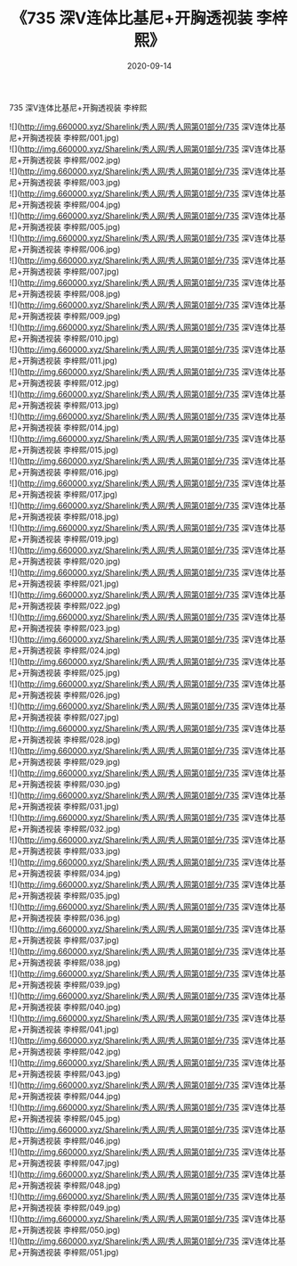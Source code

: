 ﻿---
layout: post
title:  《735 深V连体比基尼+开胸透视装 李梓熙》
date:   2020-09-14
img: http://img.660000.xyz/Sharelink/秀人网/秀人网第01部分/735 深V连体比基尼+开胸透视装 李梓熙/000.jpg
categories: [美女, 清纯, 唯美]
---

735 深V连体比基尼+开胸透视装 李梓熙

  ![](http://img.660000.xyz/Sharelink/秀人网/秀人网第01部分/735 深V连体比基尼+开胸透视装 李梓熙/001.jpg) <br> ![](http://img.660000.xyz/Sharelink/秀人网/秀人网第01部分/735 深V连体比基尼+开胸透视装 李梓熙/002.jpg) <br> ![](http://img.660000.xyz/Sharelink/秀人网/秀人网第01部分/735 深V连体比基尼+开胸透视装 李梓熙/003.jpg) <br> ![](http://img.660000.xyz/Sharelink/秀人网/秀人网第01部分/735 深V连体比基尼+开胸透视装 李梓熙/004.jpg) <br> ![](http://img.660000.xyz/Sharelink/秀人网/秀人网第01部分/735 深V连体比基尼+开胸透视装 李梓熙/005.jpg) <br> ![](http://img.660000.xyz/Sharelink/秀人网/秀人网第01部分/735 深V连体比基尼+开胸透视装 李梓熙/006.jpg) <br> ![](http://img.660000.xyz/Sharelink/秀人网/秀人网第01部分/735 深V连体比基尼+开胸透视装 李梓熙/007.jpg) <br> ![](http://img.660000.xyz/Sharelink/秀人网/秀人网第01部分/735 深V连体比基尼+开胸透视装 李梓熙/008.jpg) <br> ![](http://img.660000.xyz/Sharelink/秀人网/秀人网第01部分/735 深V连体比基尼+开胸透视装 李梓熙/009.jpg) <br> ![](http://img.660000.xyz/Sharelink/秀人网/秀人网第01部分/735 深V连体比基尼+开胸透视装 李梓熙/010.jpg) <br> ![](http://img.660000.xyz/Sharelink/秀人网/秀人网第01部分/735 深V连体比基尼+开胸透视装 李梓熙/011.jpg) <br> ![](http://img.660000.xyz/Sharelink/秀人网/秀人网第01部分/735 深V连体比基尼+开胸透视装 李梓熙/012.jpg) <br> ![](http://img.660000.xyz/Sharelink/秀人网/秀人网第01部分/735 深V连体比基尼+开胸透视装 李梓熙/013.jpg) <br> ![](http://img.660000.xyz/Sharelink/秀人网/秀人网第01部分/735 深V连体比基尼+开胸透视装 李梓熙/014.jpg) <br> ![](http://img.660000.xyz/Sharelink/秀人网/秀人网第01部分/735 深V连体比基尼+开胸透视装 李梓熙/015.jpg) <br> ![](http://img.660000.xyz/Sharelink/秀人网/秀人网第01部分/735 深V连体比基尼+开胸透视装 李梓熙/016.jpg) <br> ![](http://img.660000.xyz/Sharelink/秀人网/秀人网第01部分/735 深V连体比基尼+开胸透视装 李梓熙/017.jpg) <br> ![](http://img.660000.xyz/Sharelink/秀人网/秀人网第01部分/735 深V连体比基尼+开胸透视装 李梓熙/018.jpg) <br> ![](http://img.660000.xyz/Sharelink/秀人网/秀人网第01部分/735 深V连体比基尼+开胸透视装 李梓熙/019.jpg) <br> ![](http://img.660000.xyz/Sharelink/秀人网/秀人网第01部分/735 深V连体比基尼+开胸透视装 李梓熙/020.jpg) <br> ![](http://img.660000.xyz/Sharelink/秀人网/秀人网第01部分/735 深V连体比基尼+开胸透视装 李梓熙/021.jpg) <br> ![](http://img.660000.xyz/Sharelink/秀人网/秀人网第01部分/735 深V连体比基尼+开胸透视装 李梓熙/022.jpg) <br> ![](http://img.660000.xyz/Sharelink/秀人网/秀人网第01部分/735 深V连体比基尼+开胸透视装 李梓熙/023.jpg) <br> ![](http://img.660000.xyz/Sharelink/秀人网/秀人网第01部分/735 深V连体比基尼+开胸透视装 李梓熙/024.jpg) <br> ![](http://img.660000.xyz/Sharelink/秀人网/秀人网第01部分/735 深V连体比基尼+开胸透视装 李梓熙/025.jpg) <br> ![](http://img.660000.xyz/Sharelink/秀人网/秀人网第01部分/735 深V连体比基尼+开胸透视装 李梓熙/026.jpg) <br> ![](http://img.660000.xyz/Sharelink/秀人网/秀人网第01部分/735 深V连体比基尼+开胸透视装 李梓熙/027.jpg) <br> ![](http://img.660000.xyz/Sharelink/秀人网/秀人网第01部分/735 深V连体比基尼+开胸透视装 李梓熙/028.jpg) <br> ![](http://img.660000.xyz/Sharelink/秀人网/秀人网第01部分/735 深V连体比基尼+开胸透视装 李梓熙/029.jpg) <br> ![](http://img.660000.xyz/Sharelink/秀人网/秀人网第01部分/735 深V连体比基尼+开胸透视装 李梓熙/030.jpg) <br> ![](http://img.660000.xyz/Sharelink/秀人网/秀人网第01部分/735 深V连体比基尼+开胸透视装 李梓熙/031.jpg) <br> ![](http://img.660000.xyz/Sharelink/秀人网/秀人网第01部分/735 深V连体比基尼+开胸透视装 李梓熙/032.jpg) <br> ![](http://img.660000.xyz/Sharelink/秀人网/秀人网第01部分/735 深V连体比基尼+开胸透视装 李梓熙/033.jpg) <br> ![](http://img.660000.xyz/Sharelink/秀人网/秀人网第01部分/735 深V连体比基尼+开胸透视装 李梓熙/034.jpg) <br> ![](http://img.660000.xyz/Sharelink/秀人网/秀人网第01部分/735 深V连体比基尼+开胸透视装 李梓熙/035.jpg) <br> ![](http://img.660000.xyz/Sharelink/秀人网/秀人网第01部分/735 深V连体比基尼+开胸透视装 李梓熙/036.jpg) <br> ![](http://img.660000.xyz/Sharelink/秀人网/秀人网第01部分/735 深V连体比基尼+开胸透视装 李梓熙/037.jpg) <br> ![](http://img.660000.xyz/Sharelink/秀人网/秀人网第01部分/735 深V连体比基尼+开胸透视装 李梓熙/038.jpg) <br> ![](http://img.660000.xyz/Sharelink/秀人网/秀人网第01部分/735 深V连体比基尼+开胸透视装 李梓熙/039.jpg) <br> ![](http://img.660000.xyz/Sharelink/秀人网/秀人网第01部分/735 深V连体比基尼+开胸透视装 李梓熙/040.jpg) <br> ![](http://img.660000.xyz/Sharelink/秀人网/秀人网第01部分/735 深V连体比基尼+开胸透视装 李梓熙/041.jpg) <br> ![](http://img.660000.xyz/Sharelink/秀人网/秀人网第01部分/735 深V连体比基尼+开胸透视装 李梓熙/042.jpg) <br> ![](http://img.660000.xyz/Sharelink/秀人网/秀人网第01部分/735 深V连体比基尼+开胸透视装 李梓熙/043.jpg) <br> ![](http://img.660000.xyz/Sharelink/秀人网/秀人网第01部分/735 深V连体比基尼+开胸透视装 李梓熙/044.jpg) <br> ![](http://img.660000.xyz/Sharelink/秀人网/秀人网第01部分/735 深V连体比基尼+开胸透视装 李梓熙/045.jpg) <br> ![](http://img.660000.xyz/Sharelink/秀人网/秀人网第01部分/735 深V连体比基尼+开胸透视装 李梓熙/046.jpg) <br> ![](http://img.660000.xyz/Sharelink/秀人网/秀人网第01部分/735 深V连体比基尼+开胸透视装 李梓熙/047.jpg) <br> ![](http://img.660000.xyz/Sharelink/秀人网/秀人网第01部分/735 深V连体比基尼+开胸透视装 李梓熙/048.jpg) <br> ![](http://img.660000.xyz/Sharelink/秀人网/秀人网第01部分/735 深V连体比基尼+开胸透视装 李梓熙/049.jpg) <br> ![](http://img.660000.xyz/Sharelink/秀人网/秀人网第01部分/735 深V连体比基尼+开胸透视装 李梓熙/050.jpg) <br> ![](http://img.660000.xyz/Sharelink/秀人网/秀人网第01部分/735 深V连体比基尼+开胸透视装 李梓熙/051.jpg) <br>